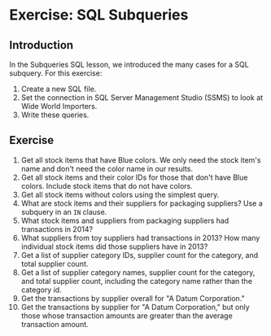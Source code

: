 # Exercise: SQL Subqueries

## Introduction

In the Subqueries SQL lesson, we introduced the many cases for a SQL subquery. For this exercise:

1. Create a new SQL file.
1. Set the connection in SQL Server Management Studio (SSMS) to look at Wide World Importers.
1. Write these queries.

## Exercise

1. Get all stock items that have Blue colors. We only need the stock item's name and don't need the color name in our results.
1. Get all stock items and their color IDs for those that don't have Blue colors. Include stock items that do not have colors.
1. Get all stock items without colors using the simplest query.
1. What are stock items and their suppliers for packaging suppliers? Use a subquery in an `IN` clause.
1. What stock items and suppliers from packaging suppliers had transactions in 2014?
1. What suppliers from toy suppliers had transactions in 2013? How many individual stock items did those suppliers have in 2013?
1. Get a list of supplier category IDs, supplier count for the category, and total supplier count.
1. Get a list of supplier category names, supplier count for the category, and total supplier count, including the category name rather than the category id.
1. Get the transactions by supplier overall for "A Datum Corporation."
1. Get the transactions by supplier for "A Datum Corporation," but only those whose transaction amounts are greater than the average transaction amount.

